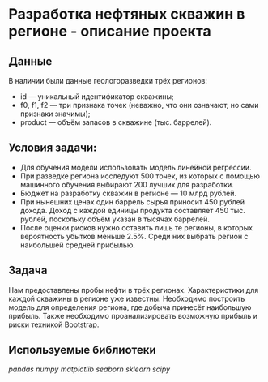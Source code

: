 # Разработка нефтяных скважин в регионе - описание проекта


## Данные

В наличии были данные геологоразведки трёх регионов:

- id — уникальный идентификатор скважины;
- f0, f1, f2 — три признака точек (неважно, что они означают, но сами признаки значимы);
- product — объём запасов в скважине (тыс. баррелей).

## Условия задачи:
- Для обучения модели использовать модель линейной регрессии.
- При разведке региона исследуют 500 точек, из которых с помощью машинного обучения выбирают 200 лучших для разработки.
- Бюджет на разработку скважин в регионе — 10 млрд рублей.
- При нынешних ценах один баррель сырья приносит 450 рублей дохода. Доход с каждой единицы продукта составляет 450 тыс. рублей, поскольку объём указан в тысячах баррелей.
- После оценки рисков нужно оставить лишь те регионы, в которых вероятность убытков меньше 2.5%. Среди них выбрать регион с наибольшей средней прибылью.

## Задача

Нам предоставлены пробы нефти в трёх регионах. Характеристики для каждой скважины в регионе уже известны. Необходимо построить модель для определения региона, где добыча принесёт наибольшую прибыль. Также необходимо проанализировать возможную прибыль и риски техникой Bootstrap.

## Используемые библиотеки
*pandas* *numpy* *matplotlib* *seaborn* *sklearn* *scipy*
